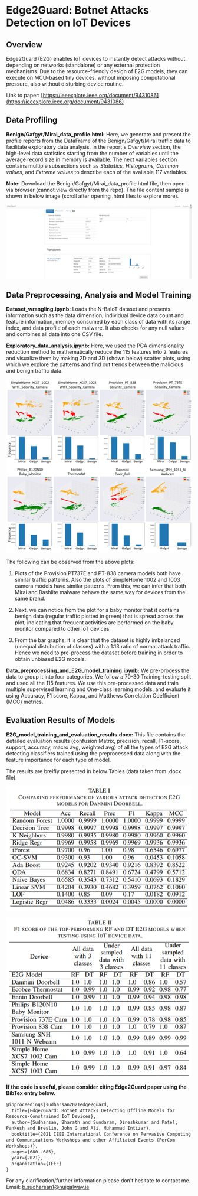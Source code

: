 # Edge2Guard: Botnet Attacks Detection on IoT Devices

## Overview

Edge2Guard (E2G) enables IoT devices to instantly detect attacks without depending on networks (standalone) or any external protection mechanisms. Due to the resource-friendly design of E2G models, they can execute on MCU-based tiny devices, without imposing computational pressure, also without disturbing device routine.

Link to paper: [https://ieeexplore.ieee.org/document/9431086](https://ieeexplore.ieee.org/document/9431086)

## Data Profiling

**Benign/Gafgyt/Mirai_data_profile.html:** Here, we generate and present the profile reports from the DataFrame of the Benign/Gafgyt/Mirai traffic data to facilitate exploratory data analysis. In the report's *Overview* section, the high-level data statistics starting from the number of variables until the average record size in memory is available. The next variables section contains multiple subsections such as *Statistics, Histograms, Common values*, and *Extreme values* to describe each of the available 117 variables.

**Note:** Download the Benign/Gafgyt/Mirai_data_profile.html file, then open via browser (cannot view directly from the repo). The file content sample is shown in below image (scroll after opening .html files to explore more).
 
![alt text](https://github.com/bharathsudharsan/Edge2Guard/blob/main/Mirai_report_html_file.PNG)

## Data Preprocessing, Analysis and Model Training

**Dataset_wrangling.ipynb:** Loads the N-BaIoT dataset and presents information such as the data dimension, individual device data count and feature information, memory consumed by each class of data with its range index, and data profile of each malware. It also checks for any null values and combines all data into one CSV file. 

**Exploratory_data_analysis.ipynb:** Here, we used the PCA dimensionality reduction method to mathematically reduce the 115 features into 2 features and visualize them by making 2D and 3D (shown below) scatter plots, using which we explore the patterns and find out trends between the malicious and benign traffic data.
 
![alt text](https://github.com/bharathsudharsan/Edge2Guard/blob/main/EDA_3D_2D_plots.png)

The following can be observed from the above plots:

1. Plots of the Provision PT737E and PT-838 camera models both have similar traffic patterns. Also the plots of SimpleHome 1002 and 1003 camera models have similar patterns. From this, we can infer that both Mirai and Bashlite malware behave the same way for devices from the same brand.

2. Next, we can notice from the plot for a baby monitor that it contains benign data (regular traffic plotted in green) that is spread across the plot, indicating that frequent activities are performed on the baby monitor compared to other IoT devices

3. From the bar graphs, it is clear that the dataset is highly imbalanced (unequal distribution of classes) with a 1:13 ratio of normal:attack traffic. Hence we need to pre-process the dataset before training in order to obtain unbiased E2G models. 

**Data_preprocessing_and_E2G_model_training.ipynb:** We pre-process the data to group it into four categories. We follow a 70-30 Training-testing split and used all the 115 features. We use this pre-processed data and train multiple supervised learning and One-class learning models, and evaluate it using Accuracy, F1 score, Kappa, and Matthews Correlation Coefficient (MCC) metrics.

## Evaluation Results of Models

**E2G_model_training_and_evaluation_results.docx:** This file contains the detailed evaluation results (confusion Matrix, precision, recall, F1-score, support, accuracy, macro avg, weighted avg) of all the types of E2G attack detecting classifiers trained using the preprocessed data along with the feature importance for each type of model. 

The results are breifly presented in below Tables (data taken from .docx file).

![alt text](https://github.com/bharathsudharsan/Edge2Guard/blob/main/Model_perf_comparison.PNG)

![alt text](https://github.com/bharathsudharsan/Edge2Guard/blob/main/Top_perform_models.PNG)

**If the code is useful, please consider citing Edge2Guard paper using the BibTex entry below.**

```
@inproceedings{sudharsan2021edge2guard,
  title={Edge2Guard: Botnet Attacks Detecting Offline Models for Resource-Constrained IoT Devices},
  author={Sudharsan, Bharath and Sundaram, Dineshkumar and Patel, Pankesh and Breslin, John G and Ali, Muhammad Intizar},
  booktitle={2021 IEEE International Conference on Pervasive Computing and Communications Workshops and other Affiliated Events (PerCom Workshops)},
  pages={680--685},
  year={2021},
  organization={IEEE}
}
```
For any clarification/further information please don't hesitate to contact me. Email: b.sudharsan1@nuigalway.ie